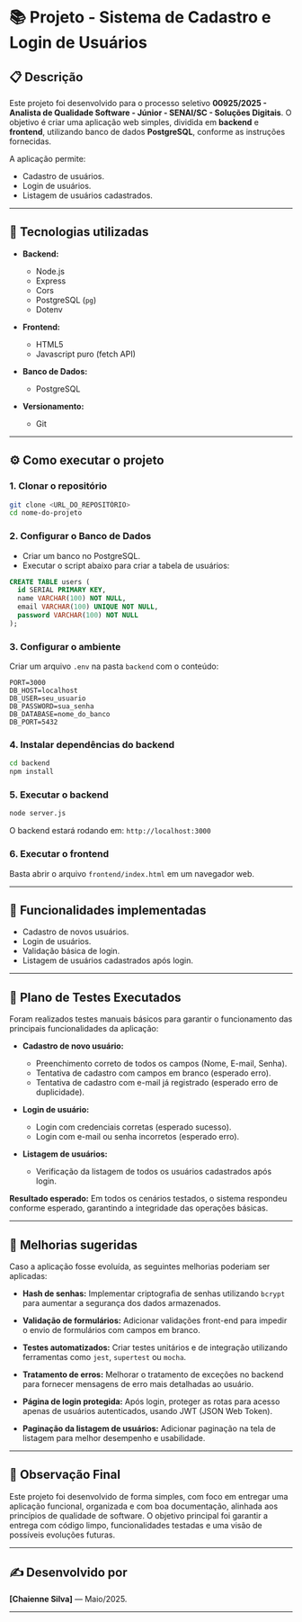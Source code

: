 # 📚 Projeto - Sistema de Cadastro e Login de Usuários

## 📋 Descrição

Este projeto foi desenvolvido para o processo seletivo **00925/2025 - Analista de Qualidade Software - Júnior - SENAI/SC - Soluções Digitais**.
O objetivo é criar uma aplicação web simples, dividida em **backend** e **frontend**, utilizando banco de dados **PostgreSQL**, conforme as instruções fornecidas.

A aplicação permite:

* Cadastro de usuários.
* Login de usuários.
* Listagem de usuários cadastrados.

---

## 🚀 Tecnologias utilizadas

* **Backend:**

  * Node.js
  * Express
  * Cors
  * PostgreSQL (`pg`)
  * Dotenv

* **Frontend:**

  * HTML5
  * Javascript puro (fetch API)

* **Banco de Dados:**

  * PostgreSQL

* **Versionamento:**

  * Git

---

## ⚙️ Como executar o projeto

### 1. Clonar o repositório

```bash
git clone <URL_DO_REPOSITÓRIO>
cd nome-do-projeto
```

### 2. Configurar o Banco de Dados

* Criar um banco no PostgreSQL.
* Executar o script abaixo para criar a tabela de usuários:

```sql
CREATE TABLE users (
  id SERIAL PRIMARY KEY,
  name VARCHAR(100) NOT NULL,
  email VARCHAR(100) UNIQUE NOT NULL,
  password VARCHAR(100) NOT NULL
);
```

### 3. Configurar o ambiente

Criar um arquivo `.env` na pasta `backend` com o conteúdo:

```
PORT=3000
DB_HOST=localhost
DB_USER=seu_usuario
DB_PASSWORD=sua_senha
DB_DATABASE=nome_do_banco
DB_PORT=5432
```

### 4. Instalar dependências do backend

```bash
cd backend
npm install
```

### 5. Executar o backend

```bash
node server.js
```

O backend estará rodando em: `http://localhost:3000`

### 6. Executar o frontend

Basta abrir o arquivo `frontend/index.html` em um navegador web.

---

## 📄 Funcionalidades implementadas

* Cadastro de novos usuários.
* Login de usuários.
* Validação básica de login.
* Listagem de usuários cadastrados após login.

---

## 🧪 Plano de Testes Executados

Foram realizados testes manuais básicos para garantir o funcionamento das principais funcionalidades da aplicação:

* **Cadastro de novo usuário:**

  * Preenchimento correto de todos os campos (Nome, E-mail, Senha).
  * Tentativa de cadastro com campos em branco (esperado erro).
  * Tentativa de cadastro com e-mail já registrado (esperado erro de duplicidade).

* **Login de usuário:**

  * Login com credenciais corretas (esperado sucesso).
  * Login com e-mail ou senha incorretos (esperado erro).

* **Listagem de usuários:**

  * Verificação da listagem de todos os usuários cadastrados após login.

**Resultado esperado:**
Em todos os cenários testados, o sistema respondeu conforme esperado, garantindo a integridade das operações básicas.

---

## 🔧 Melhorias sugeridas

Caso a aplicação fosse evoluída, as seguintes melhorias poderiam ser aplicadas:

* **Hash de senhas:**
  Implementar criptografia de senhas utilizando `bcrypt` para aumentar a segurança dos dados armazenados.

* **Validação de formulários:**
  Adicionar validações front-end para impedir o envio de formulários com campos em branco.

* **Testes automatizados:**
  Criar testes unitários e de integração utilizando ferramentas como `jest`, `supertest` ou `mocha`.

* **Tratamento de erros:**
  Melhorar o tratamento de exceções no backend para fornecer mensagens de erro mais detalhadas ao usuário.

* **Página de login protegida:**
  Após login, proteger as rotas para acesso apenas de usuários autenticados, usando JWT (JSON Web Token).

* **Paginação da listagem de usuários:**
  Adicionar paginação na tela de listagem para melhor desempenho e usabilidade.

---

## 📌 Observação Final

Este projeto foi desenvolvido de forma simples, com foco em entregar uma aplicação funcional, organizada e com boa documentação, alinhada aos princípios de qualidade de software.
O objetivo principal foi garantir a entrega com código limpo, funcionalidades testadas e uma visão de possíveis evoluções futuras.

---

## ✍️ Desenvolvido por

**\[Chaienne Silva]** — Maio/2025.

---
